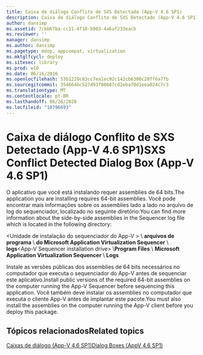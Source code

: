```yaml
---
title: Caixa de diálogo Conflito de SXS Detectado (App-V 4.6 SP1)
description: Caixa de diálogo Conflito de SXS Detectado (App-V 4.6 SP1)
author: dansimp
ms.assetid: 7cbb67ba-cc11-4f10-b903-4a6af233eacb
ms.reviewer: ''
manager: dansimp
ms.author: dansimp
ms.pagetype: mdop, appcompat, virtualization
ms.mktglfcycl: deploy
ms.sitesec: library
ms.prod: w10
ms.date: 06/16/2016
ms.openlocfilehash: 53b1220c83cc7ea1ec92c142cb6300c20ff6a7fb
ms.sourcegitcommit: 354664bc527d93f80687cd2eba70d1eea024c7c3
ms.translationtype: MT
ms.contentlocale: pt-BR
ms.lasthandoff: 06/26/2020
ms.locfileid: "10796693"
---
```

# <span data-ttu-id="b852c-103">Caixa de diálogo Conflito de SXS Detectado (App-V 4.6 SP1)</span><span class="sxs-lookup"><span data-stu-id="b852c-103">SXS Conflict Detected Dialog Box (App-V 4.6 SP1)</span></span>


<span data-ttu-id="b852c-104">O aplicativo que você está instalando requer assemblies de 64 bits.</span><span class="sxs-lookup"><span data-stu-id="b852c-104">The application you are installing requires 64-bit assemblies.</span></span> <span data-ttu-id="b852c-105">Você pode encontrar mais informações sobre os assemblies lado a lado no arquivo de log do sequenciador, localizado no seguinte diretório:</span><span class="sxs-lookup"><span data-stu-id="b852c-105">You can find more information about the side-by-side assemblies in the Sequencer log file which is located in the following directory:</span></span>

<span data-ttu-id="b852c-106">&lt;Unidade de instalação do sequenciador do App-V &gt;  \\ **arquivos de programa**  \\  **do Microsoft Application Virtualization Sequencer**  \\  **logs**</span><span class="sxs-lookup"><span data-stu-id="b852c-106">&lt;App-V Sequencer installation drive&gt; \\**Program Files** \\ **Microsoft Application Virtualization Sequencer** \\ **Logs**</span></span>

<span data-ttu-id="b852c-107">Instale as versões públicas dos assemblies de 64 bits necessários no computador que executa o sequenciador do App-V antes de sequenciar este aplicativo.</span><span class="sxs-lookup"><span data-stu-id="b852c-107">Install public versions of the required 64-bit assemblies on the computer running the App-V Sequencer before sequencing this application.</span></span> <span data-ttu-id="b852c-108">Você também deve instalar os assemblies no computador que executa o cliente App-V antes de implantar este pacote.</span><span class="sxs-lookup"><span data-stu-id="b852c-108">You must also install the assemblies on the computer running the App-V client before you deploy this package.</span></span>

## <span data-ttu-id="b852c-109">Tópicos relacionados</span><span class="sxs-lookup"><span data-stu-id="b852c-109">Related topics</span></span>


[<span data-ttu-id="b852c-110">Caixas de diálogo (App-V 4.6 SP1)</span><span class="sxs-lookup"><span data-stu-id="b852c-110">Dialog Boxes (AppV 4.6 SP1)</span></span>](dialog-boxes--appv-46-sp1-.md)

 

 





